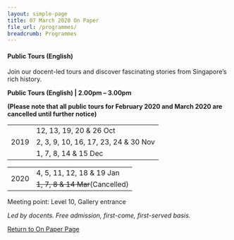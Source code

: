 ```yaml
---
layout: simple-page
title: 07 March 2020 On Paper
file_url: /programmes/
breadcrumb: Programmes
---
```

#### Public Tours (English)
Join our docent-led tours and discover fascinating stories from Singapore’s rich history.

<strong>Public Tours (English) | 2.00pm – 3.00pm</strong>

<strong>(Please note that all public tours for February 2020 and March 2020 are cancelled until further notice)</strong>

<table>
  <tr>
    <td rowspan="3">2019</td>
    <td>12, 13, 19, 20 & 26 Oct</td>
  </tr>
  <tr>
    <td>2, 3, 9, 10, 16, 17, 23, 24 & 30 Nov</td>
  </tr>
  <tr>
    <td>1, 7, 8, 14 & 15 Dec</td>
  </tr>
</table>

<table>
  <tr>
    <td rowspan="2">2020</td>
    <td>4, 5, 11, 12, 18 & 19 Jan</td>
  </tr>
  <tr>
    <td><del>1, 7, 8 & 14 Mar</del>(Cancelled)</td>
  </tr>
</table>

Meeting point: Level 10, Gallery entrance

_Led by docents. Free admission, first-come, first-served basis._

[Return to On Paper Page](/exhibitions/current-exhibitions/onpaper#tab1)
